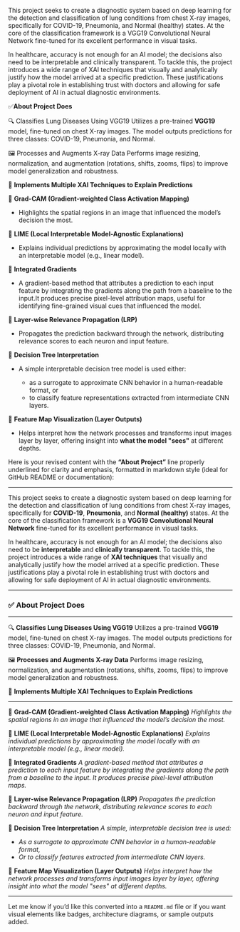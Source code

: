 This project seeks to create a diagnostic system based on deep learning for the detection and classification of lung conditions from chest X-ray images, specifically for COVID-19, Pneumonia, and Normal (healthy) states. At the core of the classification framework is a VGG19 Convolutional Neural Network fine-tuned for its excellent performance in visual tasks.

In healthcare, accuracy is not enough for an AI model; the decisions also need to be interpretable and clinically transparent. To tackle this, the project introduces a wide range of XAI techniques that visually and analytically justify how the model arrived at a specific prediction. These justifications play a pivotal role in establishing trust with doctors and allowing for safe deployment of AI in actual diagnostic environments.



✅**About Project Does**

🔍 Classifies Lung Diseases Using VGG19
  Utilizes a pre-trained **VGG19** model, fine-tuned on chest X-ray images. The model outputs predictions for three classes: COVID-19, Pneumonia, and Normal.

🖼️ Processes and Augments X-ray Data
  Performs image resizing, normalization, and augmentation (rotations, shifts, zooms, flips) to improve model generalization and robustness.
  

🧠 **Implements Multiple XAI Techniques to Explain Predictions**

📌 **Grad-CAM (Gradient-weighted Class Activation Mapping)**

  * Highlights the spatial regions in an image that influenced the model’s decision the most.


📌 **LIME (Local Interpretable Model-Agnostic Explanations)**

  * Explains individual predictions by approximating the model locally with an interpretable model (e.g., linear model).


📌 **Integrated Gradients**

  * A gradient-based method that attributes a prediction to each input feature by integrating the gradients along the path from a baseline to the input.It produces precise pixel-level attribution maps, useful for identifying fine-grained visual cues that influenced the model.


📌 **Layer-wise Relevance Propagation (LRP)**

  * Propagates the prediction backward through the network, distributing relevance scores to each neuron and input feature.
    

📌 **Decision Tree Interpretation**

  * A simple interpretable decision tree model is used either:

    * as a surrogate to approximate CNN behavior in a human-readable format, or
    * to classify feature representations extracted from intermediate CNN layers.
   

 📌 **Feature Map Visualization (Layer Outputs)**

  * Helps interpret how the network processes and transforms input images layer by layer, offering insight into **what the model "sees"** at different depths.


Here is your revised content with the **“About Project”** line properly underlined for clarity and emphasis, formatted in markdown style (ideal for GitHub README or documentation):

---

This project seeks to create a diagnostic system based on deep learning for the detection and classification of lung conditions from chest X-ray images, specifically for **COVID-19**, **Pneumonia**, and **Normal (healthy)** states. At the core of the classification framework is a **VGG19 Convolutional Neural Network** fine-tuned for its excellent performance in visual tasks.

In healthcare, accuracy is not enough for an AI model; the decisions also need to be **interpretable** and **clinically transparent**. To tackle this, the project introduces a wide range of **XAI techniques** that visually and analytically justify how the model arrived at a specific prediction. These justifications play a pivotal role in establishing trust with doctors and allowing for safe deployment of AI in actual diagnostic environments.

---

### ✅ **About Project Does**

---

🔍 **Classifies Lung Diseases Using VGG19**
Utilizes a pre-trained **VGG19** model, fine-tuned on chest X-ray images. The model outputs predictions for three classes: COVID-19, Pneumonia, and Normal.

🖼️ **Processes and Augments X-ray Data**
Performs image resizing, normalization, and augmentation (rotations, shifts, zooms, flips) to improve model generalization and robustness.

🧠 **Implements Multiple XAI Techniques to Explain Predictions**

---

📌 **Grad-CAM (Gradient-weighted Class Activation Mapping)**
*Highlights the spatial regions in an image that influenced the model’s decision the most.*

📌 **LIME (Local Interpretable Model-Agnostic Explanations)**
*Explains individual predictions by approximating the model locally with an interpretable model (e.g., linear model).*

📌 **Integrated Gradients**
*A gradient-based method that attributes a prediction to each input feature by integrating the gradients along the path from a baseline to the input. It produces precise pixel-level attribution maps.*

📌 **Layer-wise Relevance Propagation (LRP)**
*Propagates the prediction backward through the network, distributing relevance scores to each neuron and input feature.*

📌 **Decision Tree Interpretation**
*A simple, interpretable decision tree is used:*

* *As a surrogate to approximate CNN behavior in a human-readable format,*
* *Or to classify features extracted from intermediate CNN layers.*

📌 **Feature Map Visualization (Layer Outputs)**
*Helps interpret how the network processes and transforms input images layer by layer, offering insight into what the model "sees" at different depths.*

---

Let me know if you’d like this converted into a `README.md` file or if you want visual elements like badges, architecture diagrams, or sample outputs added.


